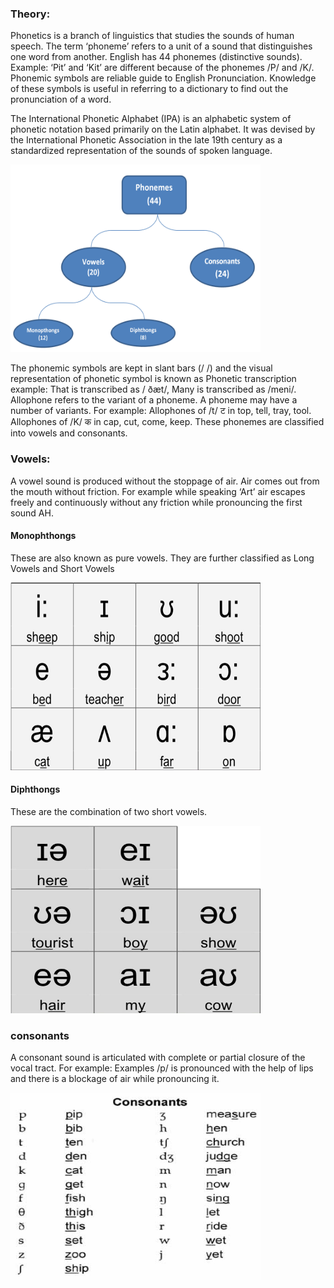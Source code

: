  <div class="content">
            <h3 style="font-weight: 1200;"> Theory:</h3>
                <p>Phonetics is a branch of linguistics that studies the sounds of human speech.  The term ‘phoneme’ refers to a unit of a sound that distinguishes one word from another.
                   English has 44 phonemes (distinctive sounds). 
                  Example: ‘Pit’ and ‘Kit’ are different because of the phonemes /P/ and /K/.  
                  Phonemic symbols are reliable guide to English Pronunciation. Knowledge of these symbols is useful in referring to a dictionary to find out the pronunciation of a word.</p>
                <p>The International Phonetic Alphabet (IPA) is an alphabetic system of phonetic notation based primarily on the Latin alphabet. 
                      It was devised by the International Phonetic Association in the late 19th century as a standardized representation of the sounds of spoken language.</p>
                <img style="width: 400px" height="300x" margin-left="30%"; src="images/img1.png" alt="image">
                <p>The phonemic symbols are kept in slant bars (/ /) and the visual representation of phonetic symbol is known as Phonetic transcription example: That is transcribed as / ðæt/, Many is transcribed as /meni/.
                        Allophone refers to the variant of a phoneme.  A phoneme may have a number of variants.  For example: Allophones of /t/   ट in top, tell, tray, tool.
                                Allophones of /K/   क in cap, cut, come, keep.  
                        These phonemes are classified into vowels and consonants.  
                </p>
                <h3>Vowels:</h3>
                <p>A vowel sound is produced without the stoppage of air. Air comes out from the mouth without friction. 
                    For example while speaking ‘Art’ air escapes freely and continuously without any friction while pronouncing the first                      sound AH. </p>    
                <h4>Monophthongs</h4>
                <p>These are also known as pure vowels. They are further classified as Long Vowels and Short Vowels</p>
                <img style="width: 400px" height="300x"; src="images/monophthongs.png" alt="image">
                <h4>Diphthongs</h4>
                <p>These are the combination of two short vowels.</p>
                <img style="width: 400px" height="300x"; src="images/diphthong.png" alt="image">
                <h3>consonants</h3>
                <p>A consonant sound is articulated with complete or partial closure of the vocal tract. 
                    For example: Examples /p/ is pronounced with the help of lips and there is a blockage of air while pronouncing it. </p>
                    <img style="width: 400px" height="300x"; src="images/consonants.jpg" alt="image">
            </div>
        </section>
    </div>
